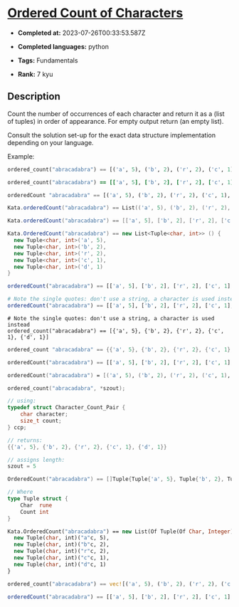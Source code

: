 # [Ordered Count of Characters](https://www.codewars.com/kata/57a6633153ba33189e000074)

- **Completed at:** 2023-07-26T00:33:53.587Z

- **Completed languages:** python

- **Tags:** Fundamentals

- **Rank:** 7 kyu

## Description

Count the number of occurrences of each character and return it as a (list of tuples) in order of appearance. For empty output return (an empty list).

Consult the solution set-up for the exact data structure implementation depending on your language.

Example:
```python
ordered_count("abracadabra") == [('a', 5), ('b', 2), ('r', 2), ('c', 1), ('d', 1)]
```

```ruby
ordered_count("abracadabra") == [['a', 5], ['b', 2], ['r', 2], ['c', 1], ['d', 1]]
```

```haskell
orderedCount "abracadabra" == [('a', 5), ('b', 2), ('r', 2), ('c', 1), ('d', 1)]
```

```scala
Kata.orderedCount("abracadabra") == List(('a', 5), ('b', 2), ('r', 2), ('c', 1), ('d', 1))
```

```groovy
Kata.orderedCount("abracadabra") == [['a', 5], ['b', 2], ['r', 2], ['c', 1], ['d', 1]]
```

```csharp
Kata.OrderedCount("abracadabra") == new List<Tuple<char, int>> () {
  new Tuple<char, int>('a', 5),
  new Tuple<char, int>('b', 2),
  new Tuple<char, int>('r', 2), 
  new Tuple<char, int>('c', 1),
  new Tuple<char, int>('d', 1)
}
```

```javascript
orderedCount("abracadabra") == [['a', 5], ['b', 2], ['r', 2], ['c', 1], ['d', 1]]
```

```julia
# Note the single quotes: don't use a string, a character is used instead
orderedCount("abracadabra") == [['a', 5], ['b', 2], ['r', 2], ['c', 1], ['d', 1]]
```
```crystal
# Note the single quotes: don't use a string, a character is used instead
ordered_count("abracadabra") == [{'a', 5}, {'b', 2}, {'r', 2}, {'c', 1}, {'d', 1}]
```
```lua
ordered_count "abracadabra" == {{'a', 5}, {'b', 2}, {'r', 2}, {'c', 1}, {'d', 1}}
```
```php
orderedCount("abracadabra") == [['a', 5], ['b', 2], ['r', 2], ['c', 1], ['d', 1]]
```

```fsharp
orderedCount("abracadabra") = [('a', 5), ('b', 2), ('r', 2), ('c', 1), ('d', 1)]
```

```c
ordered_count("abracadabra", *szout);

// using:
typedef struct Character_Count_Pair {
    char character;
    size_t count;
} ccp;

// returns:
{{'a', 5}, {'b', 2}, {'r', 2}, {'c', 1}, {'d', 1}}

// assigns length:
szout = 5
```
```go
OrderedCount("abracadabra") == []Tuple{Tuple{'a', 5}, Tuple{'b', 2}, Tuple{'r', 2}, Tuple{'c', 1}, Tuple{'d', 1}}

// Where
type Tuple struct {
	Char  rune
	Count int
}
```
```vb
Kata.OrderedCount("abracadabra") == new List(Of Tuple(Of Char, Integer)) () From {
  new Tuple(char, int)("a"c, 5),
  new Tuple(char, int)("b"c, 2),
  new Tuple(char, int)("r"c, 2), 
  new Tuple(char, int)("c"c, 1),
  new Tuple(char, int)("d"c, 1)
}
```
```rust
ordered_count("abracadabra") == vec![('a', 5), ('b', 2), ('r', 2), ('c', 1), ('d', 1)]
```
```typescript
orderedCount("abracadabra") == [['a', 5], ['b', 2], ['r', 2], ['c', 1], ['d', 1]]
```
